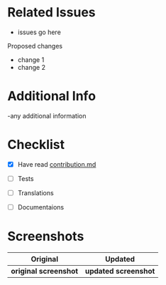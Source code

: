 # Related Issues 
- issues go here


Proposed changes
- change 1
- change 2


# Additional Info
-any additional information


# Checklist
- [x] Have read [contribution.md](https://www.google.com)
- [ ] Tests
- [ ] Translations
- [ ] Documentaions


# Screenshots

Original       | Updated
:--------------:|:----------------:
**original screenshot** | **updated screenshot**
